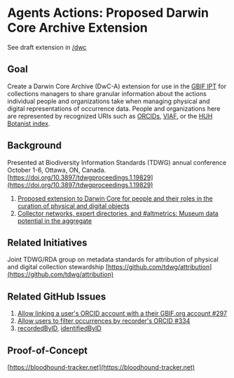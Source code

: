 Agents Actions: Proposed Darwin Core Archive Extension
=====================================================

See draft extension in [/dwc](https://github.com/tdwg/attribution/tree/master/dwc)

Goal
-----
Create a Darwin Core Archive (DwC-A) extension for use in the [GBIF IPT](https://www.gbif.org/ipt) for collections managers to share granular information about the actions individual people and organizations take when managing physical and digital representations of occurrence data. People and organizations here are represented by recognized URIs such as [ORCIDs](https://orcid.org/), [VIAF](https://viaf.org/), or the [HUH Botanist index](http://kiki.huh.harvard.edu/databases/botanist_index.html).

Background
----------

Presented at Biodiversity Information Standards (TDWG) annual conference October 1-6, Ottawa, ON, Canada.
[https://doi.org/10.3897/tdwgproceedings.1.19829](https://doi.org/10.3897/tdwgproceedings.1.19829)

1. [Proposed extension to Darwin Core for people and their roles in the curation of physical and digital objects](https://www.slideshare.net/DavidShorthouse/proposed-extension-to-darwin-core-for-people)
2. [Collector networks, expert directories, and #altmetrics: Museum data potential in the aggregate](https://www.slideshare.net/DavidShorthouse/collector-networks-expert-directories-and-altmetrics-museum-data-potential-in-the-aggregate)

Related Initiatives
-------------------
Joint TDWG/RDA group on metadata standards for attribution of physical and digital collection stewardship
[https://github.com/tdwg/attribution](https://github.com/tdwg/attribution)

Related GitHub Issues
---------------------
1. [Allow linking a user's ORCID account with a their GBIF.org account #297](https://github.com/gbif/portal16/issues/297)
2. [Allow users to filter occurrences by recorder's ORCID #334](https://github.com/gbif/portal16/issues/334)
3. [recordedByID](https://github.com/tdwg/dwc/issues/102), [identifiedByID](https://github.com/tdwg/dwc/issues/101)

Proof-of-Concept
----------------
[https://bloodhound-tracker.net](https://bloodhound-tracker.net)
